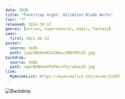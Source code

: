 ```yaml
---
date: 2020
title: "Fate/stay night: Unlimited Blade Works"
tier: "?"
released: 2014-10-12
genres: [action, supernatural, magic, fantasy]
seen:
  first: 2021-06-13
poster:
  source: tmdb
  path: jyqi5BkDoKKIA2WAoz3HBtRHld3.jpg
backdrop:
  source: tmdb
  path: uqOcBHNHsmYPePmrvYhjraRxLdJ.jpg
link:
  MyAnimeList: https://myanimelist.net/anime/22297
---
```


![Backdrop](https://image.tmdb.org/t/p/w1280/kMK5Vx0FGppeAxqCQHTiBQEd6nm.jpg "Source: TMDB")
